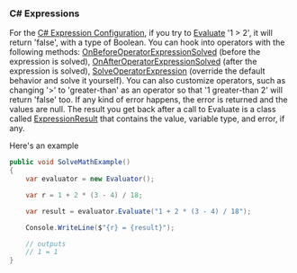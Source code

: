 ### C# Expressions
For the [C# Expression Configuration](/api/ExpressionEvaluatorForDotNet.CSharpExpressionConfiguration.html), if you try to [Evaluate](/api/ExpressionEvaluatorForDotNet.Evaluator.html#ExpressionEvaluatorForDotNet_Evaluator_Evaluate_System_String_) '1 > 2', it will return 'false', with a type of Boolean. You can hook into operators with the following methods: [OnBeforeOperatorExpressionSolved](/api/ExpressionEvaluatorForDotNet.ExpressionConfigurationOperator.html#ExpressionEvaluatorForDotNet_ExpressionConfigurationOperator_OnBeforeOperatorExpressionSolved) (before the expression is solved), [OnAfterOperatorExpressionSolved](/api/ExpressionEvaluatorForDotNet.ExpressionConfigurationOperator.html#ExpressionEvaluatorForDotNet_ExpressionConfigurationOperator_OnAfterOperatorExpressionSolved) (after the expression is solved), [SolveOperatorExpression](/api/ExpressionEvaluatorForDotNet.ExpressionConfigurationOperator.html#ExpressionEvaluatorForDotNet_ExpressionConfigurationOperator_SolveOperatorExpression) (override the default behavior and solve it yourself). You can also customize operators, such as changing '>' to 'greater-than' as an operator so that '1 greater-than 2' will return 'false' too. If any kind of error happens, the error is returned and the values are null. The result you get back after a call to Evaluate is a class called [ExpressionResult](/api/ExpressionEvaluatorForDotNet.ExpressionResult.html) that contains the value, variable type, and error, if any.

Here's an example

```csharp
public void SolveMathExample()
{
    var evaluator = new Evaluator();

    var r = 1 + 2 * (3 - 4) / 18;

    var result = evaluator.Evaluate("1 + 2 * (3 - 4) / 18");

    Console.WriteLine($"{r} = {result}");

    // outputs
    // 1 = 1
}
```